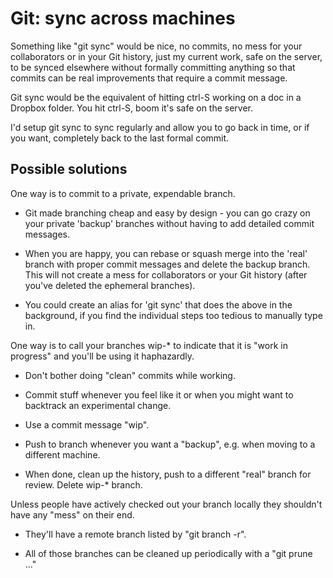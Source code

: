 # Git: sync across machines

Something like "git sync" would be nice, no commits, no mess for your collaborators or in your Git history, just my current work, safe on the server, to be synced elsewhere without formally committing anything so that commits can be real improvements that require a commit message. 

Git sync would be the equivalent of hitting ctrl-S working on a doc in a Dropbox folder. You hit ctrl-S, boom it's safe on the server. 

I'd setup git sync to sync regularly and allow you to go back in time, or if you want, completely back to the last formal commit.

## Possible solutions

One way is to commit to a private, expendable branch. 

* Git made branching cheap and easy by design - you can go crazy on your private 'backup' branches without having to add detailed commit messages. 

* When you are happy, you can rebase or squash merge into the 'real' branch with proper commit messages and delete the backup branch. This will not create a mess for collaborators or your Git history (after you've deleted the ephemeral branches). 

* You could create an alias for 'git sync' that does the above in the background, if you find the individual steps too tedious to manually type in.

One way is to call your branches wip-* to indicate that it is "work in progress" and you'll be using it haphazardly.

* Don't bother doing "clean" commits while working.

* Commit stuff whenever you feel like it or when you might want to backtrack an experimental change.

* Use a commit message "wip". 

* Push to branch whenever you want a "backup", e.g. when moving to a different machine. 

* When done, clean up the history, push to a different "real" branch for review. Delete wip-* branch.

Unless people have actively checked out your branch locally they shouldn't have any "mess" on their end. 

  * They'll have a remote branch listed by "git branch -r".

  * All of those branches can be cleaned up periodically with a "git prune ..."

